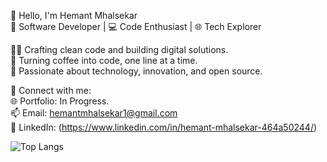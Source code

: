 👋 Hello, I'm Hemant Mhalsekar <br>
🚀 Software Developer | 💻 Code Enthusiast | 🌐 Tech Explorer

👨‍💻 Crafting clean code and building digital solutions.<br>
🔧 Turning coffee into code, one line at a time.<br>
🌟 Passionate about technology, innovation, and open source.<br>

🔗 Connect with me:<br>
🌐 Portfolio: In Progress.<br>
📫 Email: hemantmhalsekar1@gmail.com<br>
📱 LinkedIn: (https://www.linkedin.com/in/hemant-mhalsekar-464a50244/)

![Top Langs](https://github-readme-stats.vercel.app/api/top-langs/?username=Hemant-Mhalsekar&layout=compact&langs_count=8)
<!---
Hemant-Mhalsekar/Hemant-Mhalsekar is a ✨ special ✨ repository because its `README.md` (this file) appears on your GitHub profile.
You can click the Preview link to take a look at your changes.
--->
